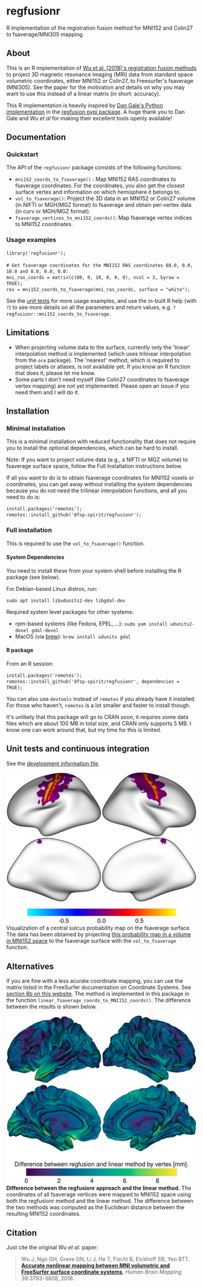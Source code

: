 # regfusionr
R implementation of the registration fusion method for MNI152 and Colin27 to fsaverage/MNI305 mapping.

## About

This is an R implementation of [Wu et al. (2018)'s registration fusion methods](https://onlinelibrary.wiley.com/doi/full/10.1002/hbm.24213) to project 3D magnetic resonance imaging (MRI) data from standard space volumetric coordinates, either MNI152 or Colin27, to Freesurfer's fsaverage (MNI305). See the paper for the motivation and details on why you may want to use this instead of a linear matrix (in short: accuracy).

This R implementation is heavily inspired by [Dan Gale's Python implementation](https://github.com/danjgale/reg-fusion) in the [regfusion pypi package](https://pypi.org/project/regfusion/). A huge thank you to Dan Gale and  *Wu et al* for making their excellent tools openly available!

## Documentation

### Quickstart

The API of the `regfusionr` package consists of the following functions:

* `mni152_coords_to_fsaverage()` : Map MNI152 RAS coordinates to fsaverage coordinates. For the coordinates, you also get the closest surface vertex and information on which hemisphere it belongs to.
* `vol_to_fsaverage()`: Project the 3D data in an MNI152 or Colin27 volume (in NIFTI or MGH/MGZ format) to fsaverage and obtain per-vertex data (in curv or MGH/MGZ format).
* `fsaverage_vertices_to_mni152_coords()`: Map fsaverage vertex indices to MNI152 coordinates.


### Usage examples

```
library('regfusionr');

# Get fsaverage coordinates for the MNI152 RAS coordinates 60.0, 0.0, 10.0 and 0.0, 0.0, 0.0:
mni_ras_coords = matrix(c(60, 0, 10, 0, 0, 0), ncol = 3, byrow = TRUE);
res = mni152_coords_to_fsaverage(mni_ras_coords, surface = "white");
```

See the [unit tests](./test/testthat/) for more usage examples, and use the in-built R help (with `?`) to see more details on all the parameters and return values, e.g. `?regfusionr::mni152_coords_to_fsaverage`.


## Limitations

* When projecting volume data to the surface, currently only the 'linear' interpolation method is implemented (which uses trilinear interpolation from the `oce` package). The 'nearest' method, which is required to project labels or atlases, is not available yet. If you know an R function that does it, please let me know.
* Some parts I don't need myself (like Colin27 coordinates to fsaverage vertex mapping) are not yet implemented. Please open an issue if you need them and I will do it.


## Installation

### Minimal installation

This is a minimal installation with reduced functionality that does not require you to install the optional dependencies, which can be  hard to install.

Note: If you want to project volume data (e.g., a NIFTI or MGZ volume) to fsaverage surface space, follow the Full Installation instructions below.

If all you want to do is to obtain fsaverage coordinates for MNI152 voxels or coordinates, you can get away without installing the system dependencies because you do not need the trilinear interpolation functions, and all you need to do is:

```
install.packages('remotes');
remotes::install_github('dfsp-spirit/regfusionr');
```

### Full installation

This is required to use the `vol_to_fsaverage()` function.

#### System Dependencies

You need to install these from your system shell before installing the R package (see below).

For Debian-based Linux distros, run:
```
sudo apt install libudunits2-dev libgdal-dev
```

Required system level packages for other systems:
 
* rpm-based systems (like Fedora, EPEL, ...): `sudo yum install udunits2-devel gdal-devel`
* MacOS (via [brew](https://brew.sh)): `brew install udunits gdal`

#### R package

From an R session:

```
install.packages('remotes');
remotes::install_github('dfsp-spirit/regfusionr', dependencies = TRUE);
```

You can also use `devtools` instead of `remotes` if you already have it installed. For those who haven't, `remotes` is a lot smaller and faster to install though.

It's unlikely that this package will go to CRAN soon, it requires some data files which are about 100 MB in total size, and CRAN only supports 5 MB. I know one can work around that, but my time for this is limited.


## Unit tests and continuous integration

See the [development information file](./DEVELOP.md).

![Vis](./web/output_vol_to_fsaverage.png?raw=true "Projection of a central sulcus probability map from a volume in MNI152 space to the fsaverage surface.")
Visualization of a central sulcus probability map on the fsaverage surface. The data has been obtained by projecting [this probability map in a volume in MNI152 space](./inst/extdata/testdata/MNI_probMap_ants.central_sulc.nii.gz) to the fsaverage surface with the `vol_to_fsaverage` function.


## Alternatives

If you are fine with a less acurate coordinate mapping, you can use the matrix listed in the FreeSurfer documentation on Coordinate Systems. See [section 8b on this website](https://surfer.nmr.mgh.harvard.edu/fswiki/CoordinateSystems). The method is implemented in this package in the function `linear_fsaverage_coords_to_MNI152_coords()`. The difference between the results is shown below.


![Vis](./web/regfusionr_vs_linear.png?raw=true "Difference between the regfusionr approach and the linear method. The coordinates of all fsaverage vertices were mapped to MNI152 space using both the regfusionr method and the linear method. The difference between the two methods was computed as the Euclidean distance between the resulting MNI152 coordinates.")
**Difference between the regfusionr approach and the linear method.** The coordinates of all fsaverage vertices were mapped to MNI152 space using both the regfusionr method and the linear method. The difference between the two methods was computed as the Euclidean distance between the resulting MNI152 coordinates.


## Citation

Just cite the original *Wu et al.* paper:

>Wu J, Ngo GH, Greve DN, Li J, He T, Fischl B, Eickhoff SB, Yeo BTT. [**Accurate nonlinear mapping between MNI volumetric and FreeSurfer surface coordinate systems**](http://people.csail.mit.edu/ythomas/publications/2018VolSurfMapping-HBM.pdf), *Human Brain Mapping* 39:3793–3808, 2018.


   
